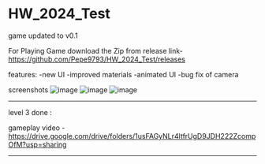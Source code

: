# HW_2024_Test

game updated to v0.1

For Playing Game download the Zip from release
link- https://github.com/Pepe9793/HW_2024_Test/releases

features:
-new UI
-improved materials 
-animated UI
-bug fix of camera

screenshots 
![image](https://github.com/user-attachments/assets/eaaf90db-6f2a-4d27-a9b1-5b555a020e07)
![image](https://github.com/user-attachments/assets/3689db6a-b020-4297-9b53-cd6e558607a0)
![image](https://github.com/user-attachments/assets/aa48c623-8dd9-48a8-8179-7e1aa9ad0015)

-----------------------------------------------------------------------------------------------------------------

level 3 done :

gameplay video - https://drive.google.com/drive/folders/1usFAGyNLr4ltfrUgD9JDH222ZcompOfM?usp=sharing

-----------------------------------------------------------------------------------------------------------------
